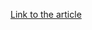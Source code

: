 [Link to the article](https://www.bleepingcomputer.com/news/security/us-offers-5-million-for-info-on-north-korean-it-worker-farms/)
